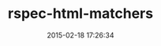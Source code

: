 ---
layout: post
title:  "rspec-html-matchers"
repo:   "kucaahbe/rspec-html-matchers"
date:   2015-02-18 17:26:34
gemurl: http://github.com/kucaahbe/rspec-html-matchers
---